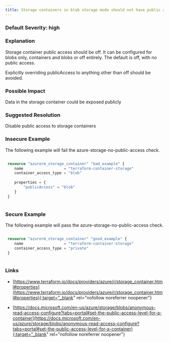 ```yaml
---
title: Storage containers in blob storage mode should not have public access
---
```


### Default Severity: <span class="severity high">high</span>

### Explanation

Storage container public access should be off. It can be configured for blobs only, containers and blobs or off entirely. The default is off, with no public access.

Explicitly overriding publicAccess to anything other than off should be avoided.

### Possible Impact
Data in the storage container could be exposed publicly

### Suggested Resolution
Disable public access to storage containers


### Insecure Example

The following example will fail the azure-storage-no-public-access check.
```terraform

 resource "azurerm_storage_container" "bad_example" {
 	name                  = "terraform-container-storage"
 	container_access_type = "blob"
 	
 	properties = {
 		"publicAccess" = "blob"
 	}
 }
 
```



### Secure Example

The following example will pass the azure-storage-no-public-access check.
```terraform

 resource "azurerm_storage_container" "good_example" {
 	name                  = "terraform-container-storage"
 	container_access_type = "private"
 }
 
```



### Links


- [https://www.terraform.io/docs/providers/azure/r/storage_container.html#properties](https://www.terraform.io/docs/providers/azure/r/storage_container.html#properties){:target="_blank" rel="nofollow noreferrer noopener"}

- [https://docs.microsoft.com/en-us/azure/storage/blobs/anonymous-read-access-configure?tabs=portal#set-the-public-access-level-for-a-container](https://docs.microsoft.com/en-us/azure/storage/blobs/anonymous-read-access-configure?tabs=portal#set-the-public-access-level-for-a-container){:target="_blank" rel="nofollow noreferrer noopener"}



